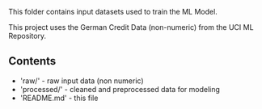 This folder contains input datasets used to train the ML Model.

This project uses the German Credit Data (non-numeric) from the UCI ML Repository.

## Contents

- 'raw/' - raw input data (non numeric)
- 'processed/' - cleaned and preprocessed data for modeling
- 'README.md' - this file